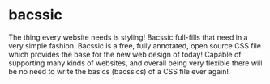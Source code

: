 bacssic
=======

The thing every website needs is styling! Bacssic full-fills that need in a very simple fashion.
Bacssic is a free, fully annotated, open source CSS file which provides the base for the new web design of today! Capable of supporting many kinds of websites, and overall being very flexible there will be no need to write the basics (bacssics) of a CSS file ever again!

